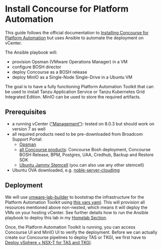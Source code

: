 # Install Concourse for Platform Automation

This guide follows the official documentation to [Installing Concourse for Platform Automation](https://docs.vmware.com/en/Concourse-for-VMware-Tanzu/7.0/vmware-tanzu-concourse/GUID-installation-platform-automation-index.html) but uses Ansible to automate the deployment on vCenter.

The Ansible playbook will:

- provision Opsman (VMware Operations Manager) in a VM
- configure BOSH director
- deploy Concourse as a BOSH release
- deploy MinIO as a Single-Node Single-Drive in a Ubuntu VM

The goal is to have a fully functioning Platform Automation Toolkit that can be used to install Tanzu Application Service or Tanzu Kubernetes Grid Integrated Edition. MinIO can be used to store the required artifacts.

## Prerequisites

- a running vCenter (["Management"](./index.md)): tested on 8.0.3 but should work on version 7 as well
- all required products need to be pre-downloaded from Broadcom Support Portal:
    - [Opsman](https://support.broadcom.com/group/ecx/productdownloads?subfamily=VMware%20Tanzu%20Operations%20Manager)
    - [all Concourse products](https://support.broadcom.com/group/ecx/productdownloads?subfamily=VMware%20Tanzu%20Operations%20Manager): Concourse Bosh deployment, Concourse BOSH Release, BPM, Postgres, UAA, Credhub, Backup and Restore SDK
    - [Ubuntu Jammy Stemcell](https://support.broadcom.com/group/ecx/productdownloads?subfamily=Stemcells%20(Ubuntu%20Jammy)) (you can also use any other stemcell)
- Ubuntu OVA downloaded, e.g. [noble-server-cloudimg](https://cloud-images.ubuntu.com/noble/current/noble-server-cloudimg-amd64.ova)

## Deployment

We will use [vmware-lab-builder](https://github.com/laidbackware/vmware-lab-builder) to bootstrap the infrastructure for the 
Platform Automation Toolkit using [this vars yaml](https://github.com/laidbackware/vmware-lab-builder/blob/main/var-examples/tanzu/platform-automation-toolkit/opinionated-not-nested.yml). This will provision all resources mentioned above non-nested, which means it will deploy the VMs on your hosting vCenter. See further details how to run the Ansible playbook to deploy this lab in my [Homelab Section](./../../homelab/index.md#nested-lab-setup).

Once, the Platform Automation Toolkit is running, you can access Concourse UI and MinIO UI to verify the deployment. Before we can actually create our Concourse pipelines to deploy TAS or TKGI, we first have to [Deploy vSphere + NSX-T for TAS and TKGI](./deploy-vsphere-with-nsxt-for-tas-tkgi.md).
